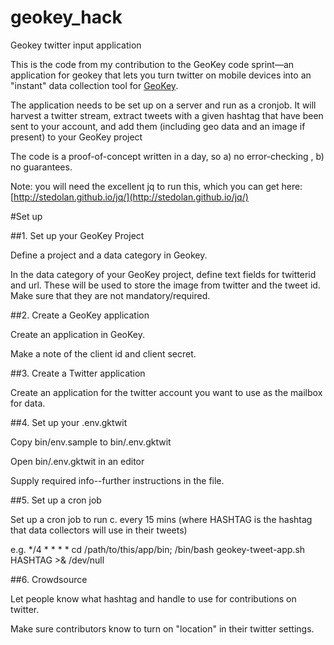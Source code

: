 geokey_hack
===========

Geokey twitter input application 

This is the code from my contribution to the GeoKey code sprint—an application for geokey that lets you turn twitter on mobile devices  into an "instant" data collection tool for [GeoKey](http://geokey.org.uk/). 

The application needs to be set up on a server and run as a cronjob. It will harvest a twitter stream, extract tweets with a given hashtag that have been sent to your account, and add them (including geo data and an image if present) to your GeoKey project

The code is a proof-of-concept written in a day, so a) no error-checking , b) no guarantees. 

Note: you will need the excellent jq to run this, which you can get here: [http://stedolan.github.io/jq/](http://stedolan.github.io/jq/)

#Set up

##1. Set up your GeoKey Project

Define a project and a data category in Geokey. 

In the data category of your GeoKey project, define text fields for twitterid and url. These will be used to store the image from twitter and the tweet id. Make sure that they are not mandatory/required.

##2. Create a GeoKey application

Create an application in GeoKey. 

Make a note of the client id and client secret.

##3. Create a Twitter application 

Create an application for the twitter account you want to use as the mailbox for data. 

##4. Set up your .env.gktwit

Copy bin/env.sample to bin/.env.gktwit

Open bin/.env.gktwit in an editor

Supply required info--further instructions in the file. 


##5. Set up a cron job 

Set up a cron job to run c. every 15 mins
(where HASHTAG is the hashtag that data collectors will use in their tweets)

e.g.  */4 *  * * * cd /path/to/this/app/bin; /bin/bash geokey-tweet-app.sh HASHTAG >& /dev/null 

##6. Crowdsource

Let people know what hashtag and handle to use for contributions on twitter. 

Make sure contributors know to turn on "location" in their twitter settings. 




